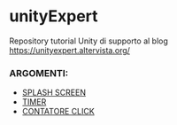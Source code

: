 # unityExpert
Repository tutorial Unity di supporto al blog https://unityexpert.altervista.org/

### ARGOMENTI:

* [SPLASH SCREEN](https://github.com/mariocuomo/unityExpert/tree/master/splash%20screen/)
* [TIMER](https://github.com/mariocuomo/unityExpert/tree/master/timer)
* [CONTATORE CLICK](https://github.com/mariocuomo/unityExpert/tree/master/contatoreClick)
